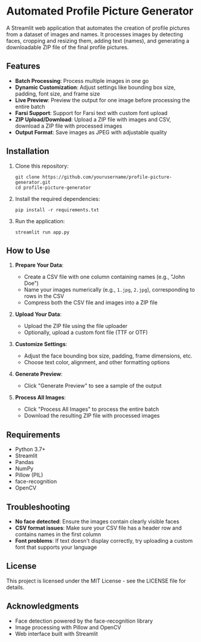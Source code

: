 # Automated Profile Picture Generator

A Streamlit web application that automates the creation of profile pictures from a dataset of images and names. It processes images by detecting faces, cropping and resizing them, adding text (names), and generating a downloadable ZIP file of the final profile pictures.

## Features

- **Batch Processing**: Process multiple images in one go
- **Dynamic Customization**: Adjust settings like bounding box size, padding, font size, and frame size
- **Live Preview**: Preview the output for one image before processing the entire batch
- **Farsi Support**: Support for Farsi text with custom font upload
- **ZIP Upload/Download**: Upload a ZIP file with images and CSV, download a ZIP file with processed images
- **Output Format**: Save images as JPEG with adjustable quality

## Installation

1. Clone this repository:
   ```
   git clone https://github.com/yourusername/profile-picture-generator.git
   cd profile-picture-generator
   ```

2. Install the required dependencies:
   ```
   pip install -r requirements.txt
   ```

3. Run the application:
   ```
   streamlit run app.py
   ```

## How to Use

1. **Prepare Your Data**:
   - Create a CSV file with one column containing names (e.g., "John Doe")
   - Name your images numerically (e.g., `1.jpg`, `2.jpg`), corresponding to rows in the CSV
   - Compress both the CSV file and images into a ZIP file

2. **Upload Your Data**:
   - Upload the ZIP file using the file uploader
   - Optionally, upload a custom font file (TTF or OTF)

3. **Customize Settings**:
   - Adjust the face bounding box size, padding, frame dimensions, etc.
   - Choose text color, alignment, and other formatting options

4. **Generate Preview**:
   - Click "Generate Preview" to see a sample of the output

5. **Process All Images**:
   - Click "Process All Images" to process the entire batch
   - Download the resulting ZIP file with processed images

## Requirements

- Python 3.7+
- Streamlit
- Pandas
- NumPy
- Pillow (PIL)
- face-recognition
- OpenCV

## Troubleshooting

- **No face detected**: Ensure the images contain clearly visible faces
- **CSV format issues**: Make sure your CSV file has a header row and contains names in the first column
- **Font problems**: If text doesn't display correctly, try uploading a custom font that supports your language

## License

This project is licensed under the MIT License - see the LICENSE file for details.

## Acknowledgments

- Face detection powered by the face-recognition library
- Image processing with Pillow and OpenCV
- Web interface built with Streamlit 